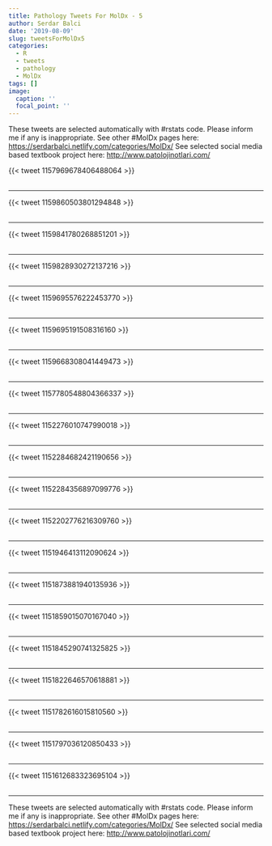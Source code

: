 ```yaml
---
title: Pathology Tweets For MolDx - 5
author: Serdar Balci
date: '2019-08-09'
slug: tweetsForMolDx5
categories:
  - R
  - tweets
  - pathology
  - MolDx
tags: []
image:
  caption: ''
  focal_point: ''
---
```



These tweets are selected automatically with #rstats code. Please inform me if any is inappropriate.
See other #MolDx pages here: https://serdarbalci.netlify.com/categories/MolDx/ 
See selected social media based textbook project here: http://www.patolojinotlari.com/

{{< tweet 1157969678406488064 >}}
<br>
<br>
<hr>
{{< tweet 1159860503801294848 >}}
<br>
<br>
<hr>
{{< tweet 1159841780268851201 >}}
<br>
<br>
<hr>
{{< tweet 1159828930272137216 >}}
<br>
<br>
<hr>
{{< tweet 1159695576222453770 >}}
<br>
<br>
<hr>
{{< tweet 1159695191508316160 >}}
<br>
<br>
<hr>
{{< tweet 1159668308041449473 >}}
<br>
<br>
<hr>
{{< tweet 1157780548804366337 >}}
<br>
<br>
<hr>
{{< tweet 1152276010747990018 >}}
<br>
<br>
<hr>
{{< tweet 1152284682421190656 >}}
<br>
<br>
<hr>
{{< tweet 1152284356897099776 >}}
<br>
<br>
<hr>
{{< tweet 1152202776216309760 >}}
<br>
<br>
<hr>
{{< tweet 1151946413112090624 >}}
<br>
<br>
<hr>
{{< tweet 1151873881940135936 >}}
<br>
<br>
<hr>
{{< tweet 1151859015070167040 >}}
<br>
<br>
<hr>
{{< tweet 1151845290741325825 >}}
<br>
<br>
<hr>
{{< tweet 1151822646570618881 >}}
<br>
<br>
<hr>
{{< tweet 1151782616015810560 >}}
<br>
<br>
<hr>
{{< tweet 1151797036120850433 >}}
<br>
<br>
<hr>
{{< tweet 1151612683323695104 >}}
<br>
<br>
<hr>


These tweets are selected automatically with #rstats code. Please inform me if any is inappropriate.
See other #MolDx pages here: https://serdarbalci.netlify.com/categories/MolDx/ 
See selected social media based textbook project here: http://www.patolojinotlari.com/
